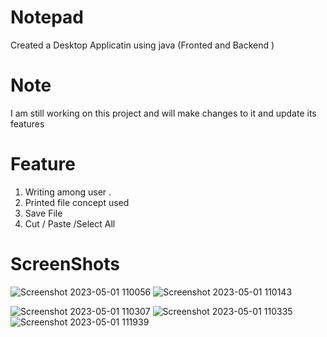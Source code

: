 # Notepad
Created a Desktop Applicatin using java (Fronted and Backend )
# Note
 I am still working on this project and will make changes to it and update its features
 # Feature 
1) Writing among user .
2) Printed file concept used 
3) Save File 
4) Cut / Paste /Select All 

# ScreenShots


![Screenshot 2023-05-01 110056](https://user-images.githubusercontent.com/91718064/235413021-886fd57c-ab3e-4859-a981-4a75aa49639d.png)
![Screenshot 2023-05-01 110143](https://user-images.githubusercontent.com/91718064/235413036-bead8917-58d2-48fd-a6e7-30777e5ac6e9.png)

 ![Screenshot 2023-05-01 110307](https://user-images.githubusercontent.com/91718064/235413043-0432a013-8728-4e89-863d-eba7baf59fcf.png)
![Screenshot 2023-05-01 110335](https://user-images.githubusercontent.com/91718064/235413053-41a7bcdf-f892-4c28-9cb3-e754f796c462.png)
![Screenshot 2023-05-01 111939](https://user-images.githubusercontent.com/91718064/235413117-6952dabf-85f6-48d0-a049-2bfd6564e5a1.png)
